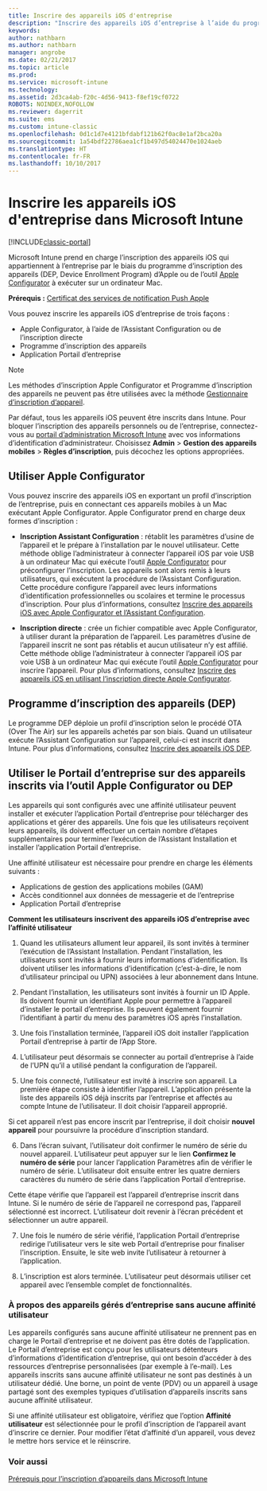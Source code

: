 ```yaml
---
title: Inscrire des appareils iOS d'entreprise
description: "Inscrire des appareils iOS d’entreprise à l’aide du programme d’inscription des appareils Apple ou d’Apple Configurator"
keywords: 
author: nathbarn
ms.author: nathbarn
manager: angrobe
ms.date: 02/21/2017
ms.topic: article
ms.prod: 
ms.service: microsoft-intune
ms.technology: 
ms.assetid: 2d3ca4ab-f20c-4d56-9413-f8ef19cf0722
ROBOTS: NOINDEX,NOFOLLOW
ms.reviewer: dagerrit
ms.suite: ems
ms.custom: intune-classic
ms.openlocfilehash: 0d1c1d7e4121bfdabf121b62f0ac8e1af2bca20a
ms.sourcegitcommit: 1a54bdf22786aea1cf1b497d54024470e1024aeb
ms.translationtype: HT
ms.contentlocale: fr-FR
ms.lasthandoff: 10/10/2017
---
```

# <a name="enroll-corporate-owned-ios-devices-in-microsoft-intune"></a>Inscrire les appareils iOS d'entreprise dans Microsoft Intune

[!INCLUDE[classic-portal](../includes/classic-portal.md)]

Microsoft Intune prend en charge l’inscription des appareils iOS qui appartiennent à l’entreprise par le biais du programme d’inscription des appareils (DEP, Device Enrollment Program) d’Apple ou de l’outil [Apple Configurator](https://go.microsoft.com/fwlink/?LinkId=518017) à exécuter sur un ordinateur Mac.

**Prérequis :** [Certificat des services de notification Push Apple](set-up-ios-and-mac-management-with-microsoft-intune.md)

Vous pouvez inscrire les appareils iOS d’entreprise de trois façons :

- Apple Configurator, à l’aide de l’Assistant Configuration ou de l’inscription directe
- Programme d’inscription des appareils
- Application Portail d’entreprise

>[!NOTE]
>Les méthodes d’inscription Apple Configurator et Programme d’inscription des appareils ne peuvent pas être utilisées avec la méthode [Gestionnaire d’inscription d’appareil](enroll-corporate-owned-devices-with-the-device-enrollment-manager-in-microsoft-intune.md).

Par défaut, tous les appareils iOS peuvent être inscrits dans Intune. Pour bloquer l’inscription des appareils personnels ou de l’entreprise, connectez-vous au [portail d’administration Microsoft Intune](https://manage.microsoft.com) avec vos informations d’identification d’administrateur. Choisissez **Admin** > **Gestion des appareils mobiles** > **Règles d’inscription**, puis décochez les options appropriées.

## <a name="use-apple-configurator"></a>Utiliser Apple Configurator

Vous pouvez inscrire des appareils iOS en exportant un profil d’inscription de l’entreprise, puis en connectant ces appareils mobiles à un Mac exécutant Apple Configurator. Apple Configurator prend en charge deux formes d’inscription :

- **Inscription Assistant Configuration** : rétablit les paramètres d’usine de l’appareil et le prépare à l’installation par le nouvel utilisateur. Cette méthode oblige l’administrateur à connecter l’appareil iOS par voie USB à un ordinateur Mac qui exécute l’outil [Apple Configurator](https://go.microsoft.com/fwlink/?LinkId=518017) pour préconfigurer l’inscription. Les appareils sont alors remis à leurs utilisateurs, qui exécutent la procédure de l’Assistant Configuration. Cette procédure configure l’appareil avec leurs informations d’identification professionnelles ou scolaires et termine le processus d’inscription. Pour plus d’informations, consultez [Inscrire des appareils iOS avec Apple Configurator et l’Assistant Configuration](ios-setup-assistant-enrollment-in-microsoft-intune.md).

- **Inscription directe** : crée un fichier compatible avec Apple Configurator, à utiliser durant la préparation de l’appareil. Les paramètres d’usine de l’appareil inscrit ne sont pas rétablis et aucun utilisateur n’y est affilié. Cette méthode oblige l’administrateur à connecter l’appareil iOS par voie USB à un ordinateur Mac qui exécute l’outil [Apple Configurator](https://go.microsoft.com/fwlink/?LinkId=518017) pour inscrire l’appareil. Pour plus d’informations, consultez [Inscrire des appareils iOS en utilisant l’inscription directe Apple Configurator](ios-direct-enrollment-in-microsoft-intune.md).

## <a name="use-the-device-enrollment-program-dep"></a>Programme d’inscription des appareils (DEP)
Le programme DEP déploie un profil d’inscription selon le procédé OTA (Over The Air) sur les appareils achetés par son biais. Quand un utilisateur exécute l’Assistant Configuration sur l’appareil, celui-ci est inscrit dans Intune. Pour plus d’informations, consultez [Inscrire des appareils iOS DEP](ios-device-enrollment-program-in-microsoft-intune.md).

## <a name="use-the-company-portal-on-dep-enrolled-or-apple-configurator-enrolled-devices"></a>Utiliser le Portail d’entreprise sur des appareils inscrits via l’outil Apple Configurator ou DEP

Les appareils qui sont configurés avec une affinité utilisateur peuvent installer et exécuter l’application Portail d’entreprise pour télécharger des applications et gérer des appareils. Une fois que les utilisateurs reçoivent leurs appareils, ils doivent effectuer un certain nombre d’étapes supplémentaires pour terminer l’exécution de l’Assistant Installation et installer l’application Portail d’entreprise.

Une affinité utilisateur est nécessaire pour prendre en charge les éléments suivants :
  - Applications de gestion des applications mobiles (GAM)
  - Accès conditionnel aux données de messagerie et de l’entreprise
  - Application Portail d’entreprise

**Comment les utilisateurs inscrivent des appareils iOS d’entreprise avec l’affinité utilisateur**
1. Quand les utilisateurs allument leur appareil, ils sont invités à terminer l’exécution de l’Assistant Installation. Pendant l’installation, les utilisateurs sont invités à fournir leurs informations d’identification. Ils doivent utiliser les informations d’identification (c’est-à-dire, le nom d’utilisateur principal ou UPN) associées à leur abonnement dans Intune.

2. Pendant l’installation, les utilisateurs sont invités à fournir un ID Apple. Ils doivent fournir un identifiant Apple pour permettre à l’appareil d’installer le portail d’entreprise. Ils peuvent également fournir l’identifiant à partir du menu des paramètres iOS après l’installation.

3. Une fois l’installation terminée, l’appareil iOS doit installer l’application Portail d’entreprise à partir de l’App Store.

4. L’utilisateur peut désormais se connecter au portail d’entreprise à l’aide de l’UPN qu’il a utilisé pendant la configuration de l’appareil.

5. Une fois connecté, l’utilisateur est invité à inscrire son appareil. La première étape consiste à identifier l’appareil. L’application présente la liste des appareils iOS déjà inscrits par l’entreprise et affectés au compte Intune de l’utilisateur. Il doit choisir l’appareil approprié.

  Si cet appareil n’est pas encore inscrit par l’entreprise, il doit choisir **nouvel appareil** pour poursuivre la procédure d’inscription standard.

6. Dans l’écran suivant, l’utilisateur doit confirmer le numéro de série du nouvel appareil. L’utilisateur peut appuyer sur le lien **Confirmez le numéro de série** pour lancer l’application Paramètres afin de vérifier le numéro de série. L’utilisateur doit ensuite entrer les quatre derniers caractères du numéro de série dans l’application Portail d’entreprise.

  Cette étape vérifie que l’appareil est l’appareil d’entreprise inscrit dans Intune. Si le numéro de série de l’appareil ne correspond pas, l’appareil sélectionné est incorrect. L’utilisateur doit revenir à l’écran précédent et sélectionner un autre appareil.

7. Une fois le numéro de série vérifié, l’application Portail d’entreprise redirige l’utilisateur vers le site web Portail d’entreprise pour finaliser l’inscription. Ensuite, le site web invite l’utilisateur à retourner à l’application.

8. L’inscription est alors terminée. L’utilisateur peut désormais utiliser cet appareil avec l’ensemble complet de fonctionnalités.

### <a name="about-corporate-owned-managed-devices-with-no-user-affinity"></a>À propos des appareils gérés d’entreprise sans aucune affinité utilisateur

Les appareils configurés sans aucune affinité utilisateur ne prennent pas en charge le Portail d’entreprise et ne doivent pas être dotés de l’application. Le Portail d’entreprise est conçu pour les utilisateurs détenteurs d’informations d’identification d’entreprise, qui ont besoin d’accéder à des ressources d’entreprise personnalisées (par exemple à l’e-mail). Les appareils inscrits sans aucune affinité utilisateur ne sont pas destinés à un utilisateur dédié. Une borne, un point de vente (PDV) ou un appareil à usage partagé sont des exemples typiques d’utilisation d’appareils inscrits sans aucune affinité utilisateur.

Si une affinité utilisateur est obligatoire, vérifiez que l’option **Affinité utilisateur** est sélectionnée pour le profil d’inscription de l’appareil avant d’inscrire ce dernier. Pour modifier l’état d’affinité d’un appareil, vous devez le mettre hors service et le réinscrire.



### <a name="see-also"></a>Voir aussi
[Prérequis pour l’inscription d’appareils dans Microsoft Intune](prerequisites-for-enrollment.md)
